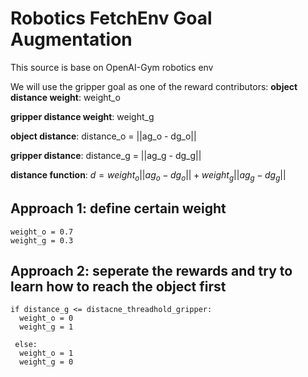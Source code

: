 # Robotics FetchEnv Goal Augmentation
This source is base on OpenAI-Gym robotics env

We will use the gripper goal as one of the reward contributors:
**object distance weight**: weight_o

**gripper distance weight**: weight_g

**object distance**: distance_o = ||ag_o - dg_o||

**gripper distance**: distance_g = ||ag_g - dg_g||

**distance function**:
$d = weight_o ||ag_o - dg_o|| + weight_g ||ag_g - dg_g||$

## Approach 1: define certain weight
```
weight_o = 0.7
weight_g = 0.3
```
## Approach 2: seperate the rewards and try to learn how to reach the object first
```
if distance_g <= distacne_threadhold_gripper:
  weight_o = 0
  weight_g = 1
  
 else:
  weight_o = 1
  weight_g = 0
```
